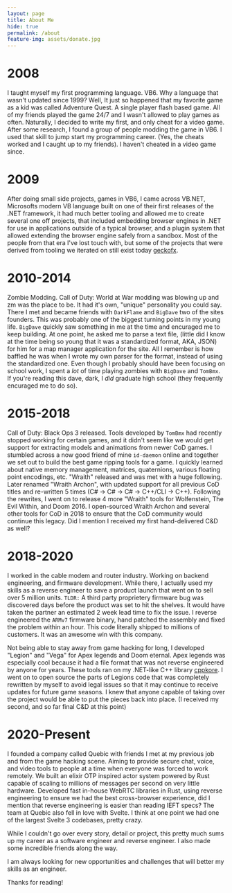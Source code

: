 ```yaml
---
layout: page
title: About Me
hide: true
permalink: /about
feature-img: assets/donate.jpg
---
```


# 2008
I taught myself my first programming language. VB6. Why a language that wasn't updated since 1999? Well, It just so happened that my favorite game as a kid was called Adventure Quest. A single player flash based game. All of my friends played the game 24/7 and I wasn't allowed to play games as often. Naturally, I decided to write my first, and only cheat for a video game. After some research, I found a group of people modding the game in VB6. I used that skill to jump start my programming career. (Yes, the cheats worked and I caught up to my friends). I haven't cheated in a video game since.

# 2009
After doing small side projects, games in VB6, I came across VB.NET, Microsofts modern VB language built on one of their first releases of the .NET framework, it had much better tooling and allowed me to create several one off projects, that included embedding browser engines in .NET for use in applications outside of a typical browser, and a plugin system that allowed extending the browser engine safely from a sandbox. Most of the people from that era I've lost touch with, but some of the projects that were derived from tooling we iterated on still exist today [geckofx](https://www.nuget.org/profiles/geckofx).

# 2010-2014
Zombie Modding. Call of Duty: World at War modding was blowing up and zm was the place to be. It had it's own, "unique" personality you could say. There I met and became friends with `DarkFlame` and `BigDave` two of the sites founders. This was probably one of the biggest turning points in my young life. `BigDave` quickly saw something in me at the time and encuraged me to keep building. At one point, he asked me to parse a text file, (little did I know at the time being so young that it was a standardized format, AKA, JSON) for him for a map manager application for the site. All I remember is how baffled he was when I wrote my own parser for the format, instead of using the standardized one. Even though I probably should have been focusing on school work, I spent a _lot_ of time playing zombies with `BigDave` and `TomBmx`. If you're reading this dave, dark, I _did_ graduate high school (they frequently encuraged me to do so).

# 2015-2018
Call of Duty: Black Ops 3 released. Tools developed by `TomBmx` had recently stopped working for certain games, and it didn't seem like we would get support for extracting models and animations from newer CoD games. I stumbled across a now good friend of mine `id-daemon` online and together we set out to build the best game ripping tools for a game. I quickly learned about native memory management, matrices, quaternions, various floating point encodings, etc. "Wraith" released and was met with a huge following. Later renamed "Wraith Archon", with updated support for all previous CoD titles and re-written 5 times (C# -> C# -> C# -> C++/CLI -> C++). Following the rewrites, I went on to release 4 more "Wraith" tools for Wolfenstein, The Evil Within, and Doom 2016. I open-sourced Wraith Archon and several other tools for CoD in 2018 to ensure that the CoD community would continue this legacy. Did I mention I received my first hand-delivered C&D as well?

# 2018-2020
I worked in the cable modem and router industry. Working on backend engineering, and firmware development. While there, I actually used my skills as a reverse engineer to save a product launch that went on to sell over 5 million units. `TLDR:` A third party proprietery firmware bug was discovered days before the product was set to hit the shelves. It would have taken the partner an estimated 2 week lead time to fix the issue. I reverse engineered the `ARMv7` firmware binary, hand patched the assembly and fixed the problem within an hour. This code literally shipped to millions of customers. It was an awesome win with this company.

Not being able to stay away from game hacking for long, I developed "Legion" and "Vega" for Apex legends and Doom eternal. Apex legends was especially cool because it had a file format that was not reverse engineered by anyone for years. These tools ran on my .NET-like C++ library [cppkore](https://github.com/dtzxporter/cppkore/). I went on to open source the parts of Legions code that was completely rewritten by myself to avoid legal issues so that it may continue to receive updates for future game seasons. I knew that anyone capable of taking over the project would be able to put the pieces back into place. (I received my second, and so far final C&D at this point)

# 2020-Present
I founded a company called Quebic with friends I met at my previous job and from the game hacking scene. Aiming to provide secure chat, voice, and video tools to people at a time when everyone was forced to work remotely. We built an elixir OTP inspired actor system powered by Rust capable of scaling to millions of messages per second on very little hardware. Developed fast in-house WebRTC libraries in Rust, using reverse engineering to ensure we had the best cross-browser experience, did I mention that reverse engineering is easier than reading IEFT specs? The team at Quebic also fell in love with Svelte. I think at one point we had one of the largest Svelte 3 codebases, pretty crazy.

While I couldn't go over every story, detail or project, this pretty much sums up my career as a software engineer and reverse engineer. I also made some incredible friends along the way.

I am always looking for new opportunities and challenges that will better my skills as an engineer.

Thanks for reading!
